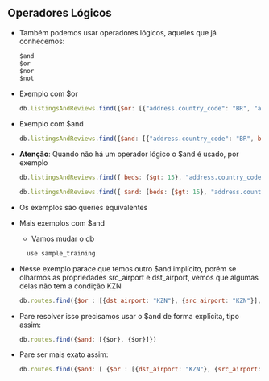 ## Operadores Lógicos

- Também podemos usar operadores lógicos, aqueles que já conhecemos:
    
    ```jsx
    $and
    $or
    $nor
    $not
    ```
    
- Exemplo com $or
    
    ```jsx
    db.listingsAndReviews.find({$or: [{"address.country_code": "BR", "address.country_code": "PT"}]}).count()
    ```
    
- Exemplo com $and
    
    ```jsx
    db.listingsAndReviews.find({$and: [{"address.country_code": "BR", beds: 10}]}).count()
    ```
    
- **Atenção**: Quando não há um operador lógico o $and é usado, por exemplo
    
    ```jsx
    db.listingsAndReviews.find({ beds: {$gt: 15}, "address.country_code": "BR" })
    ```
    ```jsx
    db.listingsAndReviews.find({ $and: [beds: {$gt: 15}, "address.country_code": "BR" ] })
    ```
- Os exemplos são queries equivalentes


- Mais exemplos com $and
  - Vamos mudar o db
  ```jsx
    use sample_training
    ```

- Nesse exemplo parace que temos outro $and implícito, porém se olharmos as propriedades src_airport e dst_airport, vemos que algumas delas não tem a condição KZN

    ```jsx
    db.routes.find({$or : [{dst_airport: "KZN"}, {src_airport: "KZN"}], $or: [{airplane: "CR2"}, {airplane: "A81"}]})

    ```
- Pare resolver isso precisamos usar o $and de forma explícita, tipo assim:
    ```jsx
    db.routes.find({$and: [{$or}, {$or}]})

    ```
- Pare ser mais exato assim:

    ```jsx
    db.routes.find({$and: [ {$or : [{dst_airport: "KZN"}, {src_airport: "KZN"}]} , {$or: [{airplane: "CR2"}, {airplane: "A81"}]} ] })
     ```


